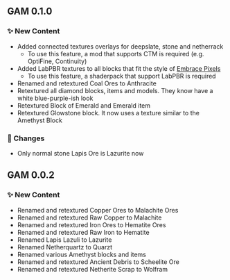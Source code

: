 ## GAM 0.1.0
### ✨ New Content

* Added connected textures overlays for deepslate, stone and netherrack
  * To use this feature, a mod that supports CTM is required (e.g. OptiFine, Continuity)
* Added LabPBR textures to all blocks that fit the style of [Embrace Pixels](https://modrinth.com/resourcepack/embrace-pixels)
  * To use this feature, a shaderpack that support LabPBR is required
* Renamed and retextured Coal Ores to Anthracite
* Retextured all diamond blocks, items and models. They know have a white blue-purple-ish look
* Retextured Block of Emerald and Emerald item
* Retextured Glowstone block. It now uses a texture similar to the Amethyst Block

### 🔧 Changes
* Only normal stone Lapis Ore is Lazurite now

## GAM 0.0.2
### ✨ New Content
* Renamed and retextured Copper Ores to Malachite Ores
* Renamed and retextured Raw Copper to Malachite
* Renamed and retextured Iron Ores to Hematite Ores
* Renamed and retextured Raw Iron to Hematite
* Renamed Lapis Lazuli to Lazurite
* Renamed Netherquartz to Quarzt
* Renamed various Amethyst blocks and items
* Renamed and retextured Ancient Debris to Scheelite Ore
* Renamed and retextured Netherite Scrap to Wolfram